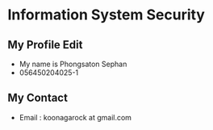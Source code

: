 # Information System Security

## My Profile Edit

- My name is Phongsaton Sephan 
- 056450204025-1

## My Contact

- Email : koonagarock at gmail.com
